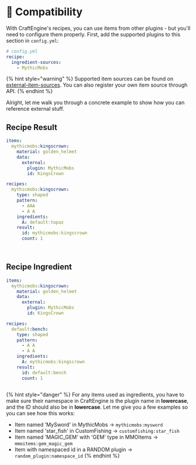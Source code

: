 # 🥰 Compatibility

With CraftEngine's recipes, you can use items from other plugins - but you'll need to configure them properly. First, add the supported plugins to this section in `config.yml`:

```yaml
# config.yml
recipe:
  ingredient-sources:
    - MythicMobs
```

{% hint style="warning" %}
Supported item sources can be found on [external-item-sources](../../compatibility/external-item-sources "mention"). You can also register your own item source through API.&#x20;
{% endhint %}

Alright, let me walk you through a concrete example to show how you can reference external stuff.

## Recipe Result

```yaml
items: 
  mythicmobs:kingscrown:
    material: golden_helmet
    data:
      external:
        plugin: MythicMobs
        id: KingsCrown
```

```yaml
recipes:
  mythicmobs:kingscrown:
    type: shaped
    pattern:
      - AAA
      - A A
    ingredients:
      A: default:topaz
    result:
      id: mythicmobs:kingscrown
      count: 1
```

<figure><img src="https://1836335287-files.gitbook.io/~/files/v0/b/gitbook-x-prod.appspot.com/o/spaces%2FOgvQ1fEJPROp7131PPlK%2Fuploads%2FBLgPvnOQAxXCLfY8932P%2Fimage.png?alt=media&#x26;token=2d7f6454-97ec-4a12-965c-4f2e35e5ca6e" alt=""><figcaption></figcaption></figure>

<figure><img src="https://1836335287-files.gitbook.io/~/files/v0/b/gitbook-x-prod.appspot.com/o/spaces%2FOgvQ1fEJPROp7131PPlK%2Fuploads%2F0sKcYBkBQmQs5cOC47Rw%2Fimage.png?alt=media&#x26;token=61619cea-643a-426a-be80-043c127add2b" alt=""><figcaption></figcaption></figure>

## Recipe Ingredient

```yaml
items:
  mythicmobs:kingscrown:
    material: golden_helmet
    data:
      external:
        plugin: MythicMobs
        id: KingsCrown
```

```yaml
recipes:
  default:bench:
    type: shaped
    pattern:
      - A A
      - A A
    ingredients:
      A: mythicmobs:kingscrown
    result:
      id: default:bench
      count: 1
```

<figure><img src="https://1836335287-files.gitbook.io/~/files/v0/b/gitbook-x-prod.appspot.com/o/spaces%2FOgvQ1fEJPROp7131PPlK%2Fuploads%2FTLYvvey387o2OZLK0p5M%2Fimage.png?alt=media&#x26;token=34508394-b98c-4775-8a61-2d5a94654083" alt=""><figcaption></figcaption></figure>

{% hint style="danger" %}
For any items used as ingredients, you have to make sure their namespace in CraftEngine is the plugin name in **lowercase**, and the ID should also be in **lowercase**. Let me give you a few examples so you can see how this works:

- Item named 'MySword' in MythicMobs  ->  `mythicmobs:mysword`
- Item named 'star\_fish' in CustomFishing -> `customfishing:star_fish`
- Item named 'MAGIC\_GEM' with 'GEM' type in MMOItems -> `mmoitems:gem_magic_gem`
- Item with namespaced id in a RANDOM plugin -> `random_plugin:namespace_id`
  {% endhint %}
